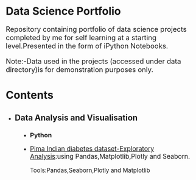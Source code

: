 <!DOCTYPE html>
<html>
<body>
<h1 > Data Science Portfolio </h1>
<p style="font-size:130%;">Repository containing portfolio of data science projects completed by me for self learning at a starting level.Presented in the form of iPython Notebooks.</p>

<p style="font-size:130%;">Note:-Data used in the projects (accessed under data directory)is for demonstration purposes only.</p>
<h1 > Contents </h1>

<dl>
<ul>
  <dt ><li><h2> Data Analysis and Visualisation </h2></li></dt>
  <dd><li><h3> Python </h3> </li></dd>

<div class="relative">
  <dd><li><p style="font-size:120%;"><a href="https://github.com/Harshit793/Data-Science-Portfolio/blob/master/Pima_Indian_diabetes.ipynb">Pima Indian diabetes dataset-Exploratory Analysis</a>:using Pandas,Matplotlib,Plotly and Seaborn.</p></li><dd>
</div>
<dd><p style="font-size:110%;">Tools:Pandas,Seaborn,Plotly and Matplotlib</dd></p>
</ul>
</dl>
</body>


  



